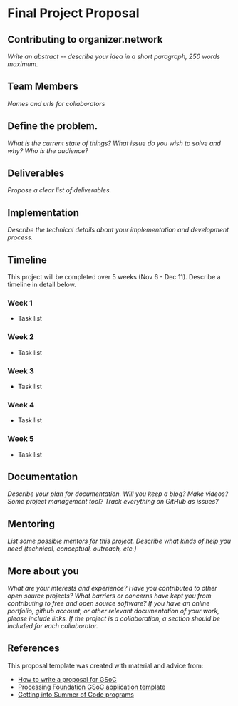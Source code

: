 # Final Project Proposal 

## Contributing to organizer.network
*Write an abstract -- describe your idea in a short paragraph, 250 words maximum.*

## Team Members
*Names and urls for collaborators*

## Define the problem. 
*What is the current state of things? What issue do you wish to solve and why? Who is the audience?*

## Deliverables
*Propose a clear list of deliverables.*

## Implementation
*Describe the technical details about your implementation and development process.*

## Timeline
This project will be completed over 5 weeks (Nov 6 - Dec 11). Describe a timeline in detail below.

### Week 1
* Task list

### Week 2
* Task list

### Week 3
* Task list

### Week 4
* Task list

### Week 5
* Task list

## Documentation
*Describe your plan for documentation. Will you keep a blog? Make videos? Some project management tool? Track everything on GitHub as issues?*

## Mentoring
*List some possible mentors for this project. Describe what kinds of help you need (technical, conceptual, outreach, etc.)*

## More about you
*What are your interests and experience? Have you contributed to other open source projects? What barriers or concerns have kept you from contributing to free and open source software? If you have an online portfolio, github account, or other relevant documentation of your work, please include links. If the project is a collaboration, a section should be included for each collaborator.*

## References
This proposal template was created with material and advice from:
* [How to write a proposal for GSoC](http://teom.org/blog/kde/how-to-write-a-kick-ass-proposal-for-google-summer-of-code/)
* [Processing Foundation GSoC application template](https://docs.google.com/document/d/1UFcWh2IWqhICh4YIFNwtKUaWWXifaBB67rjPxbYzjbE/edit)
* [Getting into Summer of Code programs](http://exploreshaifali.github.io/2015/06/08/getting-into-summer-of-code-programs/)
